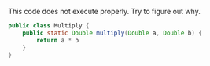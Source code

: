 This code does not execute properly. Try to figure out why.

```java
public class Multiply {
    public static Double multiply(Double a, Double b) {
        return a * b
    }
}
```
